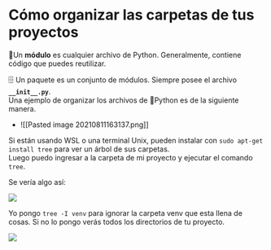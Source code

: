 # Cómo organizar las carpetas de tus proyectos

📁Un **módulo** es cualquier archivo de Python. Generalmente, contiene código que puedes reutilizar.

🗄 Un paquete es un conjunto de módulos. Siempre posee el archivo **`__init__.py`**.  
Una ejemplo de organizar los archivos de 🐍Python es de la siguiente manera.
- ![[Pasted image 20210811163137.png]]

Si están usando WSL o una terminal Unix, pueden instalar con `sudo apt-get install tree` para ver un árbol de sus carpetas.  
Luego puedo ingresar a la carpeta de mi proyecto y ejecutar el comando `tree`.

Se vería algo así:

![](https://i.imgur.com/qCVtw4H.png)

Yo pongo `tree -I venv` para ignorar la carpeta venv que esta llena de cosas. Si no lo pongo verás todos los directorios de tu proyecto.

![](https://i.imgur.com/H9wQKS3.png)
